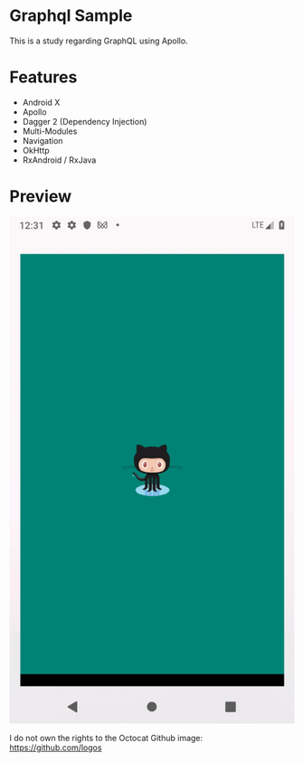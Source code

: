 # Graphql Sample

This is a study regarding GraphQL using Apollo.

# Features

* Android X
* Apollo
* Dagger 2 (Dependency Injection)
* Multi-Modules
* Navigation
* OkHttp
* RxAndroid / RxJava

# Preview

![Preview](https://github.com/PedroOkawa/graphql-sample/blob/master/preview/preview.gif)

I do not own the rights to the Octocat Github image:
https://github.com/logos
